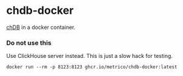 # chdb-docker
[chDB](https://github.com/auxten/chdb) in a docker container.

### Do not use this
Use ClickHouse server instead. This is just a slow hack for testing.

```
docker run --rm -p 8123:8123 ghcr.io/metrico/chdb-docker:latest
```
